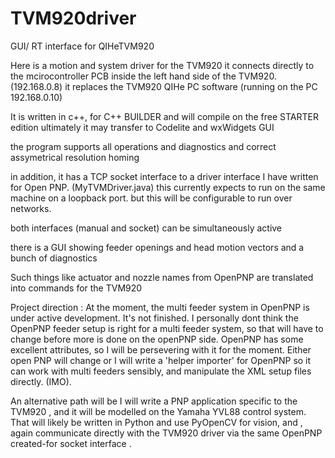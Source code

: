# TVM920driver
GUI/ RT interface for QIHeTVM920

Here is a motion and system driver for the TVM920
it connects directly to  the mcirocontroller PCB inside the left hand side of the TVM920.
(192.168.0.8)
it replaces the TVM920 QIHe PC software (running on the PC 192.168.0.10)

It is written in c++, for C++ BUILDER and will compile on the free STARTER edition
ultimately it may transfer to Codelite and wxWidgets GUI

the program supports all operations and diagnostics and correct assymetrical resolution homing

in addition, it has a TCP socket interface to a driver interface I have written for Open PNP. (MyTVMDriver.java)
this currently expects to run on the same machine on a loopback port.
but this will be configurable to run over networks.

both interfaces (manual and socket) can be simultaneously active

there is a GUI showing feeder openings and head motion vectors and a bunch of diagnostics

Such things like actuator and nozzle names from OpenPNP are translated into commands for the TVM920

Project direction :
At the moment, the multi feeder system in OpenPNP is under active development. It's not finished.
I personally dont think the OpenPNP feeder setup is right for a multi feeder system, so that will have to change before more is done on the openPNP side. OpenPNP has some excellent attributes, so I will be persevering with it for the moment. Either open PNP will change or I will write a 'helper importer' for OpenPNP so it can work with multi feeders sensibly, and manipulate the XML setup files directly. (IMO).

An alternative path will be I will write a PNP application specific to the TVM920 , and it will be modelled on the Yamaha YVL88 control system. That will likely be written in Python and use PyOpenCV for vision, and , again communicate directly with the TVM920 driver via the same OpenPNP created-for socket interface .

